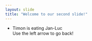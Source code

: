 ```yaml
---
layout: slide
title: "Welcome to our second slide!"
---
```

+ Timon is eating Jan-Luc  
Use the left arrow to go back!
